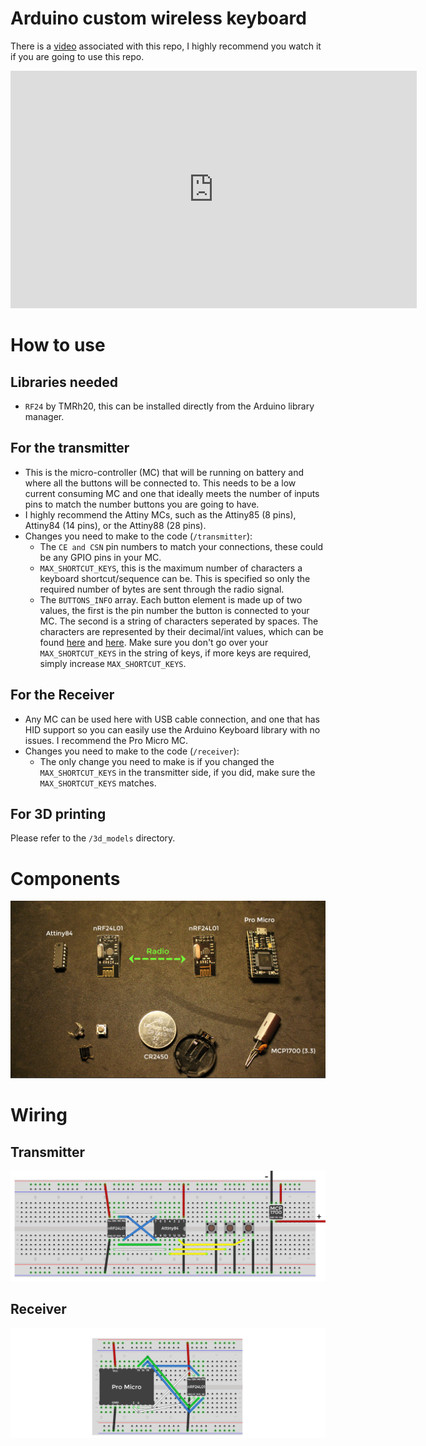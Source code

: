 # Arduino custom wireless keyboard

There is a [video](https://youtu.be/N5rOW5Bu1kc) associated with this repo, I highly recommend you watch it if you are going to use this repo.

<iframe width="650" height="380" src="https://www.youtube.com/embed/N5rOW5Bu1kc" title="YouTube video player" frameborder="0" allow="accelerometer; autoplay; clipboard-write; encrypted-media; gyroscope; picture-in-picture" allowfullscreen></iframe>


# How to use

## Libraries needed

- `RF24` by TMRh20, this can be installed directly from the Arduino library manager.


## For the transmitter

- This is the micro-controller (MC) that will be running on battery and where all the buttons will be connected to. This needs to be a low current consuming MC and one that ideally meets the number of inputs pins to match the number buttons you are going to have.
- I highly recommend the Attiny MCs, such as the Attiny85 (8 pins), Attiny84 (14 pins), or the Attiny88 (28 pins).
- Changes you need to make to the code (`/transmitter`):
    - The `CE and CSN` pin numbers to match your connections, these could be any GPIO pins in your MC.
    - `MAX_SHORTCUT_KEYS`, this is the maximum number of characters a keyboard shortcut/sequence can be. This is specified so only the required number of bytes are sent through the radio signal.
    - The `BUTTONS_INFO` array. Each button element is made up of two values, the first is the pin number the button is connected to your MC. The second is a string of characters seperated by spaces. The characters are represented by their decimal/int values, which can be found [here](http://www.asciitable.com/) and [here](https://www.arduino.cc/reference/en/language/functions/usb/keyboard/keyboardmodifiers/). Make sure you don't go over your `MAX_SHORTCUT_KEYS` in the string of keys, if more keys are required, simply increase `MAX_SHORTCUT_KEYS`.


## For the Receiver

- Any MC can be used here with USB cable connection, and one that has HID support so you can easily use the Arduino Keyboard library with no issues. I recommend the Pro Micro MC.
- Changes you need to make to the code (`/receiver`):
    - The only change you need to make is if you changed the `MAX_SHORTCUT_KEYS` in the transmitter side, if you did, make sure the `MAX_SHORTCUT_KEYS` matches.



## For 3D printing

Please refer to the `/3d_models` directory.


# Components

<img src="readme_imgs/components.PNG">


# Wiring

## Transmitter
<img src="readme_imgs/tran_wiring.png">


## Receiver
<img src="readme_imgs/recv_wiring.png">